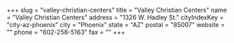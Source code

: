 +++
slug = "valley-christian-centers"
title = "Valley Christian Centers"
name = "Valley Christian Centers"
address = "1326 W. Hadley St."
cityIndexKey = "city-az-phoenix"
city = "Phoenix"
state = "AZ"
postal = "85007"
website = ""
phone = "602-258-5163"
fax = ""
+++
